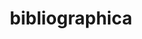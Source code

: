 ---
title: bibliographica
description: bibliograhica
maintainer: Leo Lahti <leo.lahti@iki.fi>
link: http://github.com/ropengov/bibliographica
github: https://github.com/rOpenGov/bibliographica
bugreports: https://github.com/ropengov/bibliographica/issues
category: ropengov
---